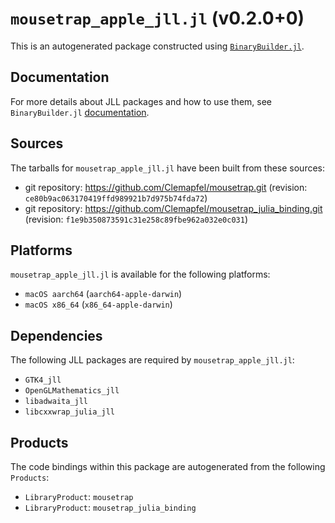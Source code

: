 # `mousetrap_apple_jll.jl` (v0.2.0+0)

This is an autogenerated package constructed using [`BinaryBuilder.jl`](https://github.com/JuliaPackaging/BinaryBuilder.jl).

## Documentation

For more details about JLL packages and how to use them, see `BinaryBuilder.jl` [documentation](https://docs.binarybuilder.org/stable/jll/).

## Sources

The tarballs for `mousetrap_apple_jll.jl` have been built from these sources:

* git repository: https://github.com/Clemapfel/mousetrap.git (revision: `ce80b9ac063170419ffd989921b7d975b74fda72`)
* git repository: https://github.com/Clemapfel/mousetrap_julia_binding.git (revision: `f1e9b350873591c31e258c89fbe962a032e0c031`)

## Platforms

`mousetrap_apple_jll.jl` is available for the following platforms:

* `macOS aarch64` (`aarch64-apple-darwin`)
* `macOS x86_64` (`x86_64-apple-darwin`)

## Dependencies

The following JLL packages are required by `mousetrap_apple_jll.jl`:

* `GTK4_jll`
* `OpenGLMathematics_jll`
* `libadwaita_jll`
* `libcxxwrap_julia_jll`

## Products

The code bindings within this package are autogenerated from the following `Products`:

* `LibraryProduct`: `mousetrap`
* `LibraryProduct`: `mousetrap_julia_binding`
